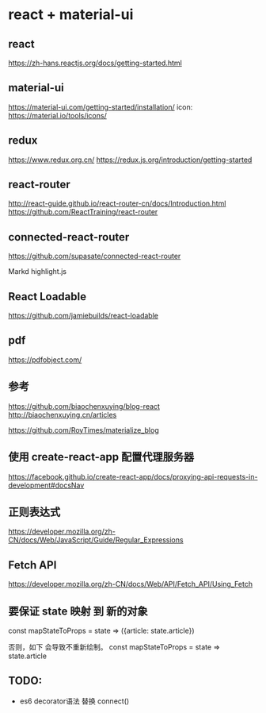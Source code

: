 # react + material-ui

## react

https://zh-hans.reactjs.org/docs/getting-started.html

## material-ui
 
 https://material-ui.com/getting-started/installation/
 icon:
 https://material.io/tools/icons/

## redux

https://www.redux.org.cn/
https://redux.js.org/introduction/getting-started

## react-router

http://react-guide.github.io/react-router-cn/docs/Introduction.html
https://github.com/ReactTraining/react-router

## connected-react-router

https://github.com/supasate/connected-react-router


Markd
highlight.js

## React Loadable

https://github.com/jamiebuilds/react-loadable

## pdf

https://pdfobject.com/



## 参考

https://github.com/biaochenxuying/blog-react
http://biaochenxuying.cn/articles

https://github.com/RoyTimes/materialize_blog

## 使用 create-react-app 配置代理服务器

https://facebook.github.io/create-react-app/docs/proxying-api-requests-in-development#docsNav

## 正则表达式

https://developer.mozilla.org/zh-CN/docs/Web/JavaScript/Guide/Regular_Expressions

## Fetch API

https://developer.mozilla.org/zh-CN/docs/Web/API/Fetch_API/Using_Fetch

## 要保证 state 映射 到 新的对象

const mapStateToProps = state => ({article: state.article})

否则，如下 会导致不重新绘制。 
const mapStateToProps = state => state.article

## TODO:

* es6 decorator语法 替换 connect()


